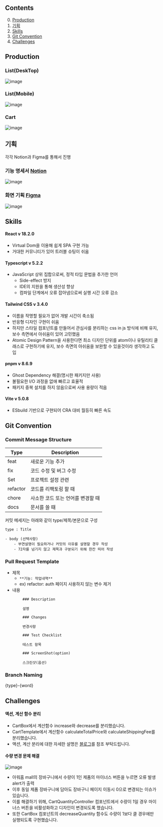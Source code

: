 ## Contents
0. [Production](#production)
1. [기획](#기획)
2. [Skills](#skills)
3. [Git Convention](#git-convention)
4. [Challenges](#challenges)

## Production
### List(DeskTop)
![image](https://github.com/Legitgoons/eCommerce-ourHome/assets/101088491/048b7752-981e-431b-92dd-dca7bbd364de)
### List(Mobile)
![image](https://github.com/Legitgoons/eCommerce-ourHome/assets/101088491/4b28c5f3-a609-4bde-b320-50ec697d87cd)
### Cart
![image](https://github.com/Legitgoons/eCommerce-ourHome/assets/101088491/594d02d9-ec32-4284-8456-44846c05779c)

## 기획
각각 Notion과 Figma를 통해서 진행
### 기능 명세서 [Notion](https://western-lumber-687.notion.site/7906459e6b1f4b80acbf0ed34ea64ec6?pvs=4)
![image](https://github.com/Legitgoons/eCommerce-ourHome/assets/101088491/64c079b0-ef20-4e8e-a9ca-c00c54855f9a)

### 화면 기획 [Figma](https://www.figma.com/file/0xezUdb3I0t8GjD7C7KDWt/%EC%95%84%EC%9B%8C%ED%99%88-%EA%B3%BC%EC%A0%9C%ED%85%8C%EC%8A%A4%ED%8A%B8-MockUp?type=design&node-id=0%3A1&mode=design&t=2T2eZ9kDGt4qRN7W-1)
![image](https://github.com/Legitgoons/eCommerce-ourHome/assets/101088491/6e7123b4-e673-4c2f-b8c8-ac72ca19e729)

## Skills
#### React v 18.2.0
- Virtual Dom을 이용해 쉽게 SPA 구현 가능
- 거대한 커뮤니티가 있어 트러블 슈팅이 쉬움
#### Typescript v 5.2.2
- JavaScript 상위 집합으로써, 정적 타입 문법을 추가한 언어
    - Side-effect 방지 
    - IDE의 지원을 통해 생산성 향상
    - 컴파일 단계에서 오류 잡아냄으로써 실행 시간 오류 감소
#### Tailwind CSS v 3.4.0
- 이름을 작명할 필요가 없어 개발 시간이 축소됨
- 반응형 디자인 구현이 쉬움
- 하지만 스타일 컴포넌트를 만들어서 관심사를 분리하는 css in js 방식에 비해 유지, 보수 측면에서 아쉬움이 있어 고민했음
- Atomic Design Pattern을 사용한다면 최소 디자인 단위를 atom이나 유틸리티 클래스로 구현하기에 유지, 보수 측면의 아쉬움을 보완할 수 있을것이라 생각하고 도입
#### pnpm v 8.6.9
- Ghost Dependency 해결(명시한 패키지만 사용)
- 불필요한 I/O 과정을 없애 빠르고 효율적
- 패키지 중복 설치를 하지 않음으로써 사용 용량이 적음
#### Vite v 5.0.8
- ESbuild 기반으로 구현되어 CRA 대비 월등히 빠른 속도

## Git Convention
### Commit Message Structure
| Type | Description |
| --- | --- |
| feat | 새로운 기능 추가 |
| fix | 코드 수정 및 버그 수정 |
| Set | 프로젝트 설정 관련 |
| refactor | 코드를 리팩토링 할 때 |
| chore | 사소한 코드 또는 언어를 변경할 때 |
| docs | 문서를 쓸 때 |

커밋 메세지는 아래와 같이 type/제목/본문으로 구성

```
type : Title

- body (선택사항)
    - 부연설명이 필요하거나 커밋의 이유를 설명할 경우 작성
    - 72자를 넘기지 않고 제목과 구분되기 위해 한칸 띄어 작성
```
### Pull Request Template
- 제목
    - `**기능: 작업내역**`
    - ex) refactor: auth 페이지 사용하지 않는 변수 제거
- 내용
```
        ### Description
        
        설명
        
        ### Changes
        
        변경사항
        
        ### Test Checklist
        
        테스트 항목

        ### ScreenShot(option)
        
        스크린샷(옵션)
```
### Branch Naming
{type}-{word}

## Challenges
#### 액션, 계산 함수 분리
- CartBox에서 계산함수 increase와 decrease를 분리했습니다.
- CartTemplate에서 계산함수 calculateTotalPrice와 calculateShippingFee를 분리했습니다.
- 액션, 계산 분리에 대한 자세한 설명은 [블로그](https://cksxkr5193.tistory.com/30)를 참조 부탁드립니다.
#### 수량 변경 문제 해결
![image](https://github.com/Legitgoons/eCommerce-ourHome/assets/101088491/7d7829c2-bda2-41fe-8cf5-ff928127354c)
- 아워홈 mall의 장바구니에서 수량이 1인 제품의 마이너스 버튼을 누르면 오류 발생 alert가 출력
- 이후 동일 제품 장바구니에 담아도 장바구니 페이지 이동시 0으로 변경되는 이슈가 있습니다.
- 이를 해결하기 위해, CartQuantityController 컴포넌트에서 수량이 1일 경우 마이너스 버튼을 비활성화하고 디자인이 변경되도록 했습니다.
- 또한 CartBox 컴포넌트의 decreaseQuantity 함수도 수량이 1보다 클 경우에만 실행되도록 구현했습니다.

